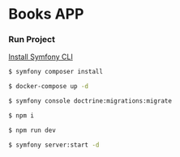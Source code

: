 # Books APP

### Run Project

[Install Symfony CLI](https://symfony.com/download)

```bash
$ symfony composer install
```

```bash
$ docker-compose up -d
```

```bash
$ symfony console doctrine:migrations:migrate
```

```bash
$ npm i
```

```bash
$ npm run dev
```

```bash
$ symfony server:start -d
```